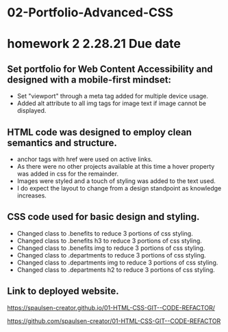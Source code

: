 # 02-Portfolio-Advanced-CSS

# homework 2   2.28.21 Due date
## Set portfolio for Web Content Accessibility and designed with a mobile-first mindset:
* Set "viewport" through a meta tag added for multiple device usage.
* Added alt attribute to all img tags for image text if image cannot be displayed.
## HTML code was designed to employ clean semantics and structure.
* anchor tags with href were used on active links.
* As there were no other projects available at this time a hover property was added in css for the remainder.
* Images were styled and a touch of styling was added to the text used.
* I do expect the layout to change from a design standpoint as knowledge increases.
## CSS code used for basic design and styling.
* Changed class to .benefits to reduce 3 portions of css styling.
* Changed class to .benefits h3 to reduce 3 portions of css styling.
* Changed class to .benefits img to reduce 3 portions of css styling.
* Changed class to .departments to reduce 3 portions of css styling.
* Changed class to .departments img to reduce 3 portions of css styling.
* Changed class to .departments h2 to reduce 3 portions of css styling.

## Link to deployed website.
https://spaulsen-creator.github.io/01-HTML-CSS-GIT--CODE-REFACTOR/

https://github.com/spaulsen-creator/01-HTML-CSS-GIT--CODE-REFACTOR
